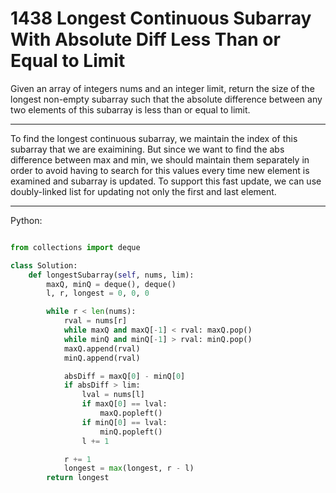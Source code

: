 # 1438 Longest Continuous Subarray With Absolute Diff Less Than or Equal to Limit

Given an array of integers nums and an integer limit, return the size of the
longest non-empty subarray such that the absolute difference between any two
elements of this subarray is less than or equal to limit.

---

To find the longest continuous subarray, we maintain the index of this subarray
that we are exaimining. But since we want to find the abs difference between
max and min, we should maintain them separately in order to avoid having to
search for this values every time new element is examined and subarray is
updated. To support this fast update, we can use doubly-linked list for
updating not only the first and last element.

---

Python:

```python

from collections import deque

class Solution:
    def longestSubarray(self, nums, lim):
        maxQ, minQ = deque(), deque()
        l, r, longest = 0, 0, 0

        while r < len(nums):
            rval = nums[r]
            while maxQ and maxQ[-1] < rval: maxQ.pop()
            while minQ and minQ[-1] > rval: minQ.pop()
            maxQ.append(rval)
            minQ.append(rval)

            absDiff = maxQ[0] - minQ[0]
            if absDiff > lim:
                lval = nums[l]
                if maxQ[0] == lval:
                    maxQ.popleft()
                if minQ[0] == lval:
                    minQ.popleft()
                l += 1

            r += 1
            longest = max(longest, r - l)
        return longest
```

